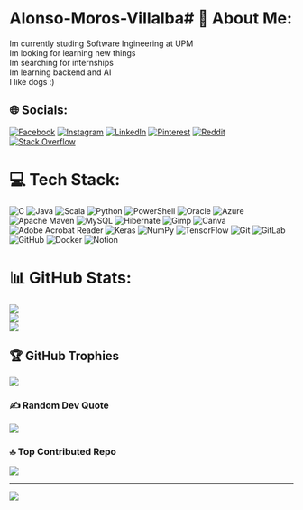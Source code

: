 # Alonso-Moros-Villalba# 💫 About Me:
Im currently studing Software Ingineering at UPM<br>Im looking for learning new things <br>Im searching for internships<br>Im learning backend and AI <br>I like dogs :)


## 🌐 Socials:
[![Facebook](https://img.shields.io/badge/Facebook-%231877F2.svg?logo=Facebook&logoColor=white)](https://www.facebook.com/alonso.moros.3) [![Instagram](https://img.shields.io/badge/Instagram-%23E4405F.svg?logo=Instagram&logoColor=white)](https://instagram.com/aalonn_11_mv) [![LinkedIn](https://img.shields.io/badge/LinkedIn-%230077B5.svg?logo=linkedin&logoColor=white)](https://www.linkedin.com/in/alonso-moros-villalba-301904275/) [![Pinterest](https://img.shields.io/badge/Pinterest-%23E60023.svg?logo=Pinterest&logoColor=white)](https://pinterest.com/Alxns) [![Reddit](https://img.shields.io/badge/Reddit-%23FF4500.svg?logo=Reddit&logoColor=white)](https://reddit.com/user/u/Early-Pie3348) [![Stack Overflow](https://img.shields.io/badge/-Stackoverflow-FE7A16?logo=stack-overflow&logoColor=white)](https://stackoverflow.com/users/27894233/alonso-moros) 

# 💻 Tech Stack:
![C](https://img.shields.io/badge/c-%2300599C.svg?style=for-the-badge&logo=c&logoColor=white) ![Java](https://img.shields.io/badge/java-%23ED8B00.svg?style=for-the-badge&logo=openjdk&logoColor=white) ![Scala](https://img.shields.io/badge/scala-%23DC322F.svg?style=for-the-badge&logo=scala&logoColor=white) ![Python](https://img.shields.io/badge/python-3670A0?style=for-the-badge&logo=python&logoColor=ffdd54) ![PowerShell](https://img.shields.io/badge/PowerShell-%235391FE.svg?style=for-the-badge&logo=powershell&logoColor=white) ![Oracle](https://img.shields.io/badge/Oracle-F80000?style=for-the-badge&logo=oracle&logoColor=white) ![Azure](https://img.shields.io/badge/azure-%230072C6.svg?style=for-the-badge&logo=microsoftazure&logoColor=white) ![Apache Maven](https://img.shields.io/badge/Apache%20Maven-C71A36?style=for-the-badge&logo=Apache%20Maven&logoColor=white) ![MySQL](https://img.shields.io/badge/mysql-4479A1.svg?style=for-the-badge&logo=mysql&logoColor=white) ![Hibernate](https://img.shields.io/badge/Hibernate-59666C?style=for-the-badge&logo=Hibernate&logoColor=white) ![Gimp](https://img.shields.io/badge/Gimp-657D8B?style=for-the-badge&logo=gimp&logoColor=FFFFFF) ![Canva](https://img.shields.io/badge/Canva-%2300C4CC.svg?style=for-the-badge&logo=Canva&logoColor=white) ![Adobe Acrobat Reader](https://img.shields.io/badge/Adobe%20Acrobat%20Reader-EC1C24.svg?style=for-the-badge&logo=Adobe%20Acrobat%20Reader&logoColor=white) ![Keras](https://img.shields.io/badge/Keras-%23D00000.svg?style=for-the-badge&logo=Keras&logoColor=white) ![NumPy](https://img.shields.io/badge/numpy-%23013243.svg?style=for-the-badge&logo=numpy&logoColor=white) ![TensorFlow](https://img.shields.io/badge/TensorFlow-%23FF6F00.svg?style=for-the-badge&logo=TensorFlow&logoColor=white) ![Git](https://img.shields.io/badge/git-%23F05033.svg?style=for-the-badge&logo=git&logoColor=white) ![GitLab](https://img.shields.io/badge/gitlab-%23181717.svg?style=for-the-badge&logo=gitlab&logoColor=white) ![GitHub](https://img.shields.io/badge/github-%23121011.svg?style=for-the-badge&logo=github&logoColor=white) ![Docker](https://img.shields.io/badge/docker-%230db7ed.svg?style=for-the-badge&logo=docker&logoColor=white) ![Notion](https://img.shields.io/badge/Notion-%23000000.svg?style=for-the-badge&logo=notion&logoColor=white)
# 📊 GitHub Stats:
![](https://github-readme-stats.vercel.app/api?username=alonsomoros&theme=dark&hide_border=false&include_all_commits=false&count_private=false)<br/>
![](https://github-readme-streak-stats.herokuapp.com/?user=alonsomoros&theme=dark&hide_border=false)<br/>
![](https://github-readme-stats.vercel.app/api/top-langs/?username=alonsomoros&theme=dark&hide_border=false&include_all_commits=false&count_private=false&layout=compact)

## 🏆 GitHub Trophies
![](https://github-profile-trophy.vercel.app/?username=alonsomoros&theme=radical&no-frame=false&no-bg=true&margin-w=4)

### ✍️ Random Dev Quote
![](https://quotes-github-readme.vercel.app/api?type=horizontal&theme=dark)

### 🔝 Top Contributed Repo
![](https://github-contributor-stats.vercel.app/api?username=alonsomoros&limit=5&theme=dark&combine_all_yearly_contributions=true)

---
[![](https://visitcount.itsvg.in/api?id=alonsomoros&icon=6&color=8)](https://visitcount.itsvg.in)

<!-- Proudly created with GPRM ( https://gprm.itsvg.in ) -->
